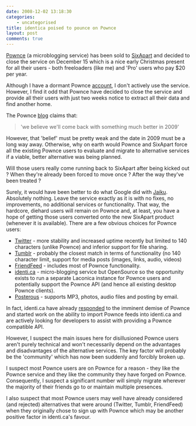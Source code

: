 ```yaml
---
date: 2008-12-02 13:18:30
categories:
    - uncategorised
title: identica poised to pounce on Pownce
layout: post
comments: true
---
```

[Pownce](http://pownce.com/) (a microblogging service) has been sold to
[SixApart](http://www.sixapart.com/blog/2008/12/welcome-pownce-team.html)
and decided to close the service on December 15 which is a nice early
Christmas present for all their users - both freeloaders (like me) and
'Pro' users who pay $20 per year.

Although I have a dormant Pownce [account](http://pownce.com/andycowl/),
I don't actively use the service. However, I find it odd that Pownce
have decided to close the service and provide all their users with just
two weeks notice to extract all their data and find another home.

The Pownce
[blog](http://blog.pownce.com/2008/12/01/goodbye-pownce-hello-six-apart/)
claims that:
> 'we believe we'll come back with something much better in 2009'

However, that 'belief' must be pretty weak and the date in 2009 must be
a long way away. Otherwise, why on earth would Pownce and SixApart force
all the existing Pownce users to evaluate and migrate to alternative
services if a viable, better alternative was being planned.

Will those users really come running back to SixApart after being kicked
out ? When they're already been forced to move once ? After the way
they've been treated ?

Surely, it would have been better to do what Google did with
[Jaiku](http://www.jaiku.com/). Absolutely nothing. Leave the service
exactly as it is with no fixes, no improvements, no additional services
or functionality. That way, the hardcore, diehard users will remain on
Pownce and, at least, you have a hope of getting those users converted
onto the new SixApart product (whenever it is available).
There are a few obvious choices for Pownce users:

-   [Twitter](http://twitter.com/) - more stability and increased uptime
    recently but limited to 140 characters (unlike Pownce) and inferior
    support for file sharing.
-   [Tumblr](http://www.tumblr.com/) - probably the closest match in
    terms of functionality (no 140 character limit, support for media
    posts (images, links, audio, videos)
-   [FriendFeed](http://friendfeed.com/) - includes most of Pownce
    functionality.
-   [identi.ca](http://identi.ca/) - micro-blogging service but
    OpenSource so the opportunity exists to run a separate Laconica
    instance for Pownce users and potentially support the Pownce API
    (and hence all existing desktop Pownce clients).
-   [Posterous](http://posterous.com/) - supports MP3, photos, audio
    files and posting by email.

In fact, identi.ca have already
[responded](http://controlyourself.ca/2008/12/01/congratulations-to-pownce/)
to the imminent demise of Pownce and started work on the ability to
import Pownce feeds into identi.ca and are actively looking for
developers to assist with providing a Pownce compatible API.

However, I suspect the main issues here for disillusioned Pownce users
aren't purely technical and won't necessarily depend on the advantages
and disadvantages of the alternative services. The key factor will
probably be the 'community' which has now been suddenly and forcibly
broken up.

I suspect most Pownce users are on Pownce for a reason - they like the
Pownce service and they like the community they have forged on Pownce.
Consequently, I suspect a significant number will simply migrate
wherever the majority of their friends go to or maintain multiple
presences.

I also suspect that most Pownce users may well have already considered
(and rejected) alternatives that were around (Twitter, Tumblr,
FriendFeed) when they originally chose to sign up with Pownce which may
be another positive factor in identi.ca's favour.
